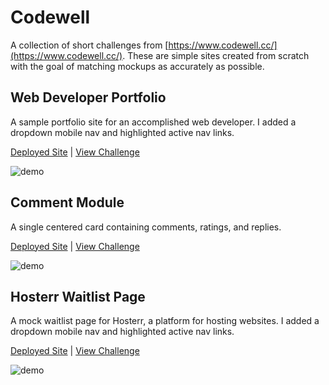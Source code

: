 # Codewell

A collection of short challenges from [https://www.codewell.cc/](https://www.codewell.cc/). These are simple sites created from scratch with the goal of matching mockups as accurately as possible.

## Web Developer Portfolio

A sample portfolio site for an accomplished web developer. I added a dropdown mobile nav and highlighted active nav links.

[Deployed Site](https://michaelrodriguez22-codewell-web-developer-portfolio.netlify.app/) | [View Challenge](https://www.codewell.cc/challenges/web-developer-portfolio--617d4897a383e41090a3e46f)

![demo](./web-developer-portfolio/demo.gif)

## Comment Module

A single centered card containing comments, ratings, and replies.

[Deployed Site](https://michaelrodriguez22-codewell-comment-module.netlify.app/) | [View Challenge](https://www.codewell.cc/challenges/comment-module--608bc18ee0984a001540d7a6)

![demo](./comment-module/demo.gif)

## Hosterr Waitlist Page

A mock waitlist page for Hosterr, a platform for hosting websites. I added a dropdown mobile nav and highlighted active nav links.

[Deployed Site](https://michaelrodriguez22-codewell-hosterr-waitlist.netlify.app/) | [View Challenge](https://www.codewell.cc/challenges/hosterr-waitlist-page--60b3ea4c0cc72310b5a2494d)

![demo](./hosterr-waitlist-page/demo.gif)
